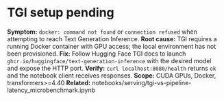 # TGI setup pending
**Symptom:** `docker: command not found` or `connection refused` when attempting to reach Text Generation Inference.
**Root cause:** TGI requires a running Docker container with GPU access; the local environment has not been provisioned.
**Fix:** Follow Hugging Face TGI docs to launch `ghcr.io/huggingface/text-generation-inference` with the desired model and expose the HTTP port.
**Verify:** `curl localhost:8080/health` returns `ok` and the notebook client receives responses.
**Scope:** CUDA GPUs, Docker, transformers>=4.40
**Related:** notebooks/serving/tgi-vs-pipeline-latency_microbenchmark.ipynb
